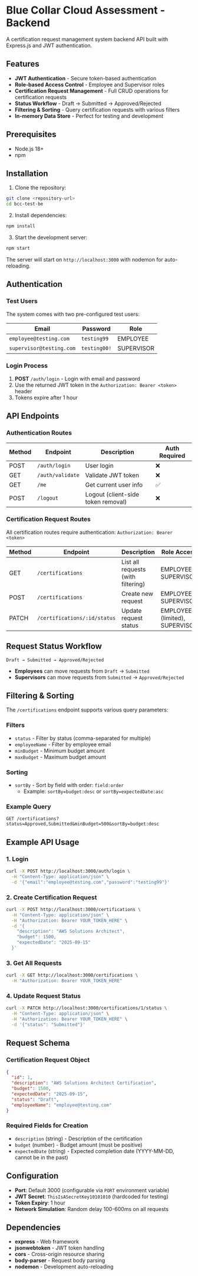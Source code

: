 # Blue Collar Cloud Assessment - Backend

A certification request management system backend API built with Express.js and JWT authentication.

## Features

- **JWT Authentication** - Secure token-based authentication
- **Role-based Access Control** - Employee and Supervisor roles
- **Certification Request Management** - Full CRUD operations for certification requests
- **Status Workflow** - Draft → Submitted → Approved/Rejected
- **Filtering & Sorting** - Query certification requests with various filters
- **In-memory Data Store** - Perfect for testing and development

## Prerequisites

- Node.js 18+
- npm

## Installation

1. Clone the repository:
```bash
git clone <repository-url>
cd bcc-test-be
```

2. Install dependencies:
```bash
npm install
```

3. Start the development server:
```bash
npm start
```

The server will start on `http://localhost:3000` with nodemon for auto-reloading.

## Authentication

### Test Users

The system comes with two pre-configured test users:

| Email | Password | Role |
|-------|----------|------|
| `employee@testing.com` | `testing99` | EMPLOYEE |
| `supervisor@testing.com` | `testing00!` | SUPERVISOR |

### Login Process

1. **POST** `/auth/login` - Login with email and password
2. Use the returned JWT token in the `Authorization: Bearer <token>` header
3. Tokens expire after 1 hour

## API Endpoints

### Authentication Routes

| Method | Endpoint | Description | Auth Required |
|--------|----------|-------------|---------------|
| POST | `/auth/login` | User login | ❌ |
| GET | `/auth/validate` | Validate JWT token | ❌ |
| GET | `/me` | Get current user info | ✅ |
| POST | `/logout` | Logout (client-side token removal) | ❌ |

### Certification Request Routes

All certification routes require authentication: `Authorization: Bearer <token>`

| Method | Endpoint | Description | Role Access |
|--------|----------|-------------|-------------|
| GET | `/certifications` | List all requests (with filtering) | EMPLOYEE, SUPERVISOR |
| POST | `/certifications` | Create new request | EMPLOYEE, SUPERVISOR |
| PATCH | `/certifications/:id/status` | Update request status | EMPLOYEE (limited), SUPERVISOR |

## Request Status Workflow

```
Draft → Submitted → Approved/Rejected
```

- **Employees** can move requests from `Draft` → `Submitted`
- **Supervisors** can move requests from `Submitted` → `Approved/Rejected`

## Filtering & Sorting

The `/certifications` endpoint supports various query parameters:

### Filters
- `status` - Filter by status (comma-separated for multiple)
- `employeeName` - Filter by employee email
- `minBudget` - Minimum budget amount
- `maxBudget` - Maximum budget amount

### Sorting
- `sortBy` - Sort by field with order: `field:order`
  - Example: `sortBy=budget:desc` or `sortBy=expectedDate:asc`

### Example Query
```
GET /certifications?status=Approved,Submitted&minBudget=500&sortBy=budget:desc
```

## Example API Usage

### 1. Login
```bash
curl -X POST http://localhost:3000/auth/login \
  -H "Content-Type: application/json" \
  -d '{"email":"employee@testing.com","password":"testing99"}'
```

### 2. Create Certification Request
```bash
curl -X POST http://localhost:3000/certifications \
  -H "Content-Type: application/json" \
  -H "Authorization: Bearer YOUR_TOKEN_HERE" \
  -d '{
    "description": "AWS Solutions Architect",
    "budget": 1500,
    "expectedDate": "2025-09-15"
  }'
```

### 3. Get All Requests
```bash
curl -X GET http://localhost:3000/certifications \
  -H "Authorization: Bearer YOUR_TOKEN_HERE"
```

### 4. Update Request Status
```bash
curl -X PATCH http://localhost:3000/certifications/1/status \
  -H "Content-Type: application/json" \
  -H "Authorization: Bearer YOUR_TOKEN_HERE" \
  -d '{"status": "Submitted"}'
```

## Request Schema

### Certification Request Object
```json
{
  "id": 1,
  "description": "AWS Solutions Architect Certification",
  "budget": 1500,
  "expectedDate": "2025-09-15",
  "status": "Draft",
  "employeeName": "employee@testing.com"
}
```

### Required Fields for Creation
- `description` (string) - Description of the certification
- `budget` (number) - Budget amount (must be positive)
- `expectedDate` (string) - Expected completion date (YYYY-MM-DD, cannot be in the past)

## Configuration

- **Port**: Default 3000 (configurable via `PORT` environment variable)
- **JWT Secret**: `ThisIsASecretKey10101010` (hardcoded for testing)
- **Token Expiry**: 1 hour
- **Network Simulation**: Random delay 100-600ms on all requests

## Dependencies

- **express** - Web framework
- **jsonwebtoken** - JWT token handling
- **cors** - Cross-origin resource sharing
- **body-parser** - Request body parsing
- **nodemon** - Development auto-reloading